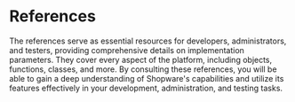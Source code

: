 # References

The references serve as essential resources for developers, administrators, and testers, providing comprehensive details on implementation parameters. They cover every aspect of the platform, including objects, functions, classes, and more. By consulting these references, you will be able to gain a deep understanding of Shopware's capabilities and utilize its features effectively in your development, administration, and testing tasks.
